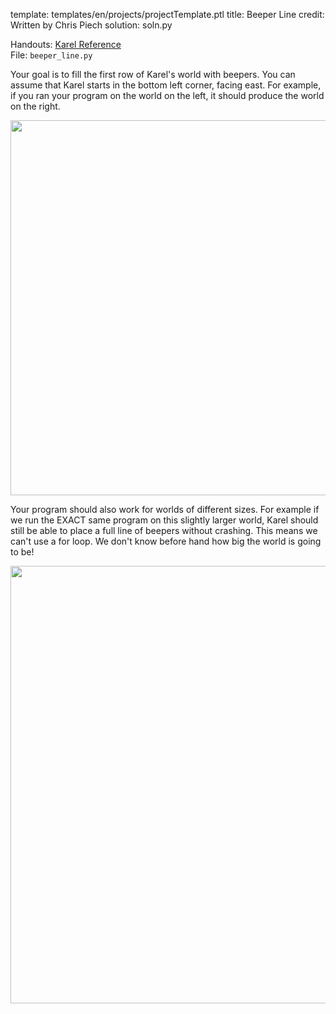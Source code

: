 template: templates/en/projects/projectTemplate.ptl
title: Beeper Line
credit: Written by Chris Piech
solution: soln.py

Handouts: [Karel Reference]({{pathToRoot}}en/handouts/karel.html)<br/>
File: `beeper_line.py`

Your goal is to fill the first row of Karel's world with beepers. You can assume that Karel starts in the bottom left corner, facing east. For example, if you ran your program on the world on the left, it should produce the world on the right.

<center>
	<img style="width:600px"  src="{{pathToRoot}}img/projects/beeperLine/beeperLine1.png">	
</center>

Your program should also work for worlds of different sizes. For example if we run the EXACT same program on this slightly larger world, Karel should still be able to place a full line of beepers without crashing. This means we can't use a for loop. We don't know before hand how big the world is going to be!

<center>
	<img style="width:700px"  src="{{pathToRoot}}img/projects/beeperLine/beeperLine2.png">	
</center>
